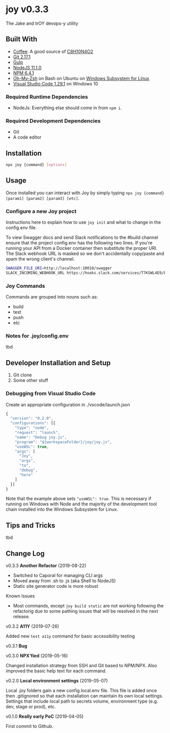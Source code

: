 # joy v0.3.3

The Jake and trOY devops-y utility

## Built With

* [Coffee](https://en.wikipedia.org/wiki/Coffee): A good source of [C8H10N4O2](https://pubchem.ncbi.nlm.nih.gov/compound/caffeine)
* [Git 2.17.1](https://git-scm.com/)
* [Gulp](http://gulpjs.com/)
* [NodeJS 11.1.0](https://nodejs.org/en/)
* [NPM 6.4.1](https://www.npmjs.com/package/npm)
* [Oh-My-Zsh](https://github.com/robbyrussell/oh-my-zsh) on Bash on Ubuntu on [Windows Subsystem for Linux](https://msdn.microsoft.com/en-us/commandline/wsl/install_guide)
* [Visual Studio Code 1.29.1](https://code.visualstudio.com/) on Windows 10

### Required Runtime Dependencies

* NodeJs: Everything else should come in from `npm i`.

### Required Development Dependencies

* Git
* A code editor

## Installation

```bash
npx joy {command} [options]
```

## Usage

Once installed you can interact with Joy by simply typing `npx joy {command} [param1] [param2] [param3] [etc]`.

### Configure a new Joy project

Instructions here to explain how to use `joy init` and what to change in the config.env file.

To view Swagger docs and send Slack notifications to the #build channel ensure that the project config.env has the following two lines. If you're running your API from a Docker container then substitute the proper URI. The Slack webhook URL is masked so we don't accidentally copy/paste and spam the wrong client's channel.

```bash
SWAGGER_FILE_URI=http://localhost:10010/swagger
SLACK_INCOMING_WEBHOOK_URL https://hooks.slack.com/services/T7KSWL4E9/BGL0HSVB2/************************
```

### Joy Commands

Commands are grouped into nouns such as:

* build
* test
* push
* etc

### Notes for .joy/config.env

tbd

## Developer Installation and Setup

1. Git clone
2. Some other stuff

### Debugging from Visual Studio Code

Create an appropriate configuration in ./vscode/launch.json

``` javascript
{
  "version": "0.2.0",
  "configurations": [{
    "type": "node",
    "request": "launch",
    "name": "Debug joy.js",
    "program": "${workspaceFolder}/joy/joy.js",
    "useWSL": true,
    "args": [
      "Joy",
      "args",
      "to",
      "debug",
      "here"
    ]
  }]
}
```

Note that the example above sets `"useWSL": true`. This is necessary if running on Windows with Node and the majority of the development tool chain installed into the Windows Subsystem for Linux.

## Tips and Tricks

tbd

## Change Log

v0.3.3 **Another Refactor** (2019-08-22)

* Switched to Caporal for managing CLI args
* Moved away from .sh to .js (aka Shell to NodeJS)
* Static site generator code is more robust

Known Issues

* Most commands, except `joy build static` are not working following the refactorig due to some pathing issues that will be resolved in the next release.

v0.3.2 **A11Y** (2019-07-26)

Added new `test a11y` command for basic accessibility testing

v0.3.1 **Bug**

v0.3.0 **NPX'fied** (2019-05-16)

Changed installation strategy from SSH and Git based to NPM/NPX. Also improved the basic help text for each command.

v0.2.0 **Local environment settings** (2019-05-07)

Local .joy folders gain a new config.local.env file. This file is added once then .gitignored so that each installation can maintain its own local settings. Settings that include local path to secrets volume, environment type (e.g. dev, stage or prod), etc.

v0.1.0 **Really early PoC** (2019-04-05)

First commit to Github.
